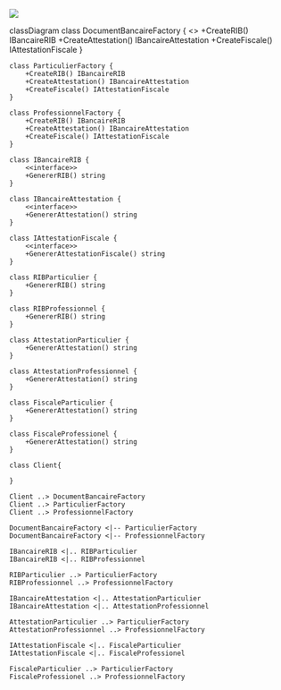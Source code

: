 [![](https://mermaid.ink/img/pako:eNrVVk1vgzAM_Ssop03r-AEIVVpbdept2m4TFy-4bSRIqiQcqrb_fSkfbWggtN0OGxfAPNvvGduwI1SkSCJCM1BqxmAlIU94YI7SEswELXLkegKcApM4B6qF3Aa7CnQ84hi-lJbmwXh8tj5NJYLG98Xk4TFYNO7m1oG8aI1Kg2aC21DL7LjMmaKQ4RFuwWprhT5UJ1vLG0jNaJExlB0y_iJhKZaolEFyzP4HZZtFu0kY1yiXQLHVJa_IUaKsJJguYnw1HNvic0OOdg0ucrXyuHrvS3Mu4YAyI99qztYrvqVAxzB2y9wdyNIwwMtbVF_YIZ5Xv626yL_Jswl54vhDilPDiutdYzw9rexBGI779qyDc3eYC-nYGk3GvnUe75-fe2P7nTzZWssg3ofhRaP7UHbYEleBLybFVxJnGoaK07lfSkLd83CLV1tO5dkzZT5NvRM0qK1jp5Uk3fG50sEajiZJxyj6xHSNWZ8OMiI5yhxYan5WyllMiF5jjgmJzGWKSygynZCEHwwUCi0-tpySSMsCR0SKYrUm0RIyZe6KTWq-b_XPTgPZAP8UIq9Bh2-ZkgXn?type=png)](https://mermaid.live/edit#pako:eNrVVk1vgzAM_Ssop03r-AEIVVpbdept2m4TFy-4bSRIqiQcqrb_fSkfbWggtN0OGxfAPNvvGduwI1SkSCJCM1BqxmAlIU94YI7SEswELXLkegKcApM4B6qF3Aa7CnQ84hi-lJbmwXh8tj5NJYLG98Xk4TFYNO7m1oG8aI1Kg2aC21DL7LjMmaKQ4RFuwWprhT5UJ1vLG0jNaJExlB0y_iJhKZaolEFyzP4HZZtFu0kY1yiXQLHVJa_IUaKsJJguYnw1HNvic0OOdg0ucrXyuHrvS3Mu4YAyI99qztYrvqVAxzB2y9wdyNIwwMtbVF_YIZ5Xv626yL_Jswl54vhDilPDiutdYzw9rexBGI779qyDc3eYC-nYGk3GvnUe75-fe2P7nTzZWssg3ofhRaP7UHbYEleBLybFVxJnGoaK07lfSkLd83CLV1tO5dkzZT5NvRM0qK1jp5Uk3fG50sEajiZJxyj6xHSNWZ8OMiI5yhxYan5WyllMiF5jjgmJzGWKSygynZCEHwwUCi0-tpySSMsCR0SKYrUm0RIyZe6KTWq-b_XPTgPZAP8UIq9Bh2-ZkgXn)


classDiagram
    class DocumentBancaireFactory {
        <<abstract>>
        +CreateRIB() IBancaireRIB
        +CreateAttestation() IBancaireAttestation
        +CreateFiscale() IAttestationFiscale
    }
    
    class ParticulierFactory {
        +CreateRIB() IBancaireRIB
        +CreateAttestation() IBancaireAttestation
        +CreateFiscale() IAttestationFiscale
    }
    
    class ProfessionnelFactory {
        +CreateRIB() IBancaireRIB
        +CreateAttestation() IBancaireAttestation
        +CreateFiscale() IAttestationFiscale
    }
    
    class IBancaireRIB {
        <<interface>>
        +GenererRIB() string
    }
    
    class IBancaireAttestation {
        <<interface>>
        +GenererAttestation() string
    }

    class IAttestationFiscale {
        <<interface>>
        +GenererAttestationFiscale() string
    }
    
    class RIBParticulier {
        +GenererRIB() string
    }
    
    class RIBProfessionnel {
        +GenererRIB() string
    }
    
    class AttestationParticulier {
        +GenererAttestation() string
    }
    
    class AttestationProfessionnel {
        +GenererAttestation() string
    }

    class FiscaleParticulier {
        +GenererAttestation() string
    }
    
    class FiscaleProfessionel {
        +GenererAttestation() string
    }

    class Client{

    }

    Client ..> DocumentBancaireFactory
    Client ..> ParticulierFactory
    Client ..> ProfessionnelFactory

    DocumentBancaireFactory <|-- ParticulierFactory
    DocumentBancaireFactory <|-- ProfessionnelFactory

    IBancaireRIB <|.. RIBParticulier
    IBancaireRIB <|.. RIBProfessionnel
   
    RIBParticulier ..> ParticulierFactory
    RIBProfessionnel ..> ProfessionnelFactory

    IBancaireAttestation <|.. AttestationParticulier
    IBancaireAttestation <|.. AttestationProfessionnel

    AttestationParticulier ..> ParticulierFactory
    AttestationProfessionnel ..> ProfessionnelFactory

    IAttestationFiscale <|.. FiscaleParticulier
    IAttestationFiscale <|.. FiscaleProfessionel

    FiscaleParticulier ..> ParticulierFactory
    FiscaleProfessionel ..> ProfessionnelFactory
